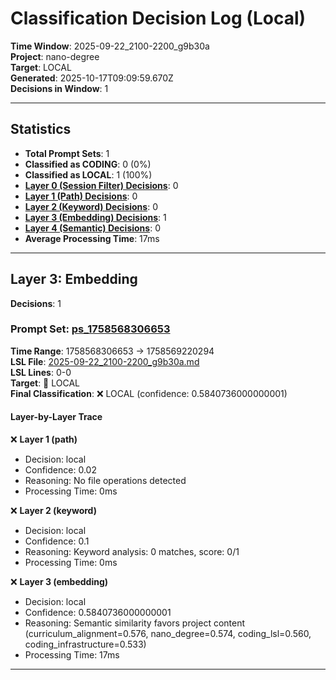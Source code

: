 # Classification Decision Log (Local)

**Time Window**: 2025-09-22_2100-2200_g9b30a<br>
**Project**: nano-degree<br>
**Target**: LOCAL<br>
**Generated**: 2025-10-17T09:09:59.670Z<br>
**Decisions in Window**: 1

---

## Statistics

- **Total Prompt Sets**: 1
- **Classified as CODING**: 0 (0%)
- **Classified as LOCAL**: 1 (100%)
- **[Layer 0 (Session Filter) Decisions](#layer-0-session-filter)**: 0
- **[Layer 1 (Path) Decisions](#layer-1-path)**: 0
- **[Layer 2 (Keyword) Decisions](#layer-2-keyword)**: 0
- **[Layer 3 (Embedding) Decisions](#layer-3-embedding)**: 1
- **[Layer 4 (Semantic) Decisions](#layer-4-semantic)**: 0
- **Average Processing Time**: 17ms

---

## Layer 3: Embedding

**Decisions**: 1

### Prompt Set: [ps_1758568306653](../../history/2025-09-22_2100-2200_g9b30a.md#ps_1758568306653)

**Time Range**: 1758568306653 → 1758569220294<br>
**LSL File**: [2025-09-22_2100-2200_g9b30a.md](../../history/2025-09-22_2100-2200_g9b30a.md#ps_1758568306653)<br>
**LSL Lines**: 0-0<br>
**Target**: 📍 LOCAL<br>
**Final Classification**: ❌ LOCAL (confidence: 0.5840736000000001)

#### Layer-by-Layer Trace

❌ **Layer 1 (path)**
- Decision: local
- Confidence: 0.02
- Reasoning: No file operations detected
- Processing Time: 0ms

❌ **Layer 2 (keyword)**
- Decision: local
- Confidence: 0.1
- Reasoning: Keyword analysis: 0 matches, score: 0/1
- Processing Time: 0ms

❌ **Layer 3 (embedding)**
- Decision: local
- Confidence: 0.5840736000000001
- Reasoning: Semantic similarity favors project content (curriculum_alignment=0.576, nano_degree=0.574, coding_lsl=0.560, coding_infrastructure=0.533)
- Processing Time: 17ms

---

